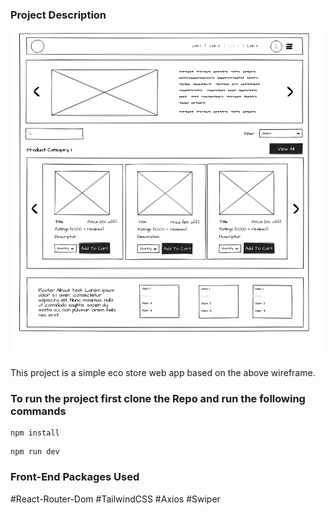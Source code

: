 ### Project Description
![wireframe](https://github.com/NigelDcruz/ecostorereact/blob/master/src/assets/wireframe.png)

This project is a simple eco store web app based on the above wireframe.

### To run the project first clone the Repo and run the following commands
```
npm install
```

```
npm run dev
```

### Front-End Packages Used
#React-Router-Dom
#TailwindCSS
#Axios
#Swiper
